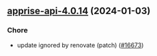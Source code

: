 

## [apprise-api-4.0.14](https://github.com/truecharts/charts/compare/apprise-api-4.0.13...apprise-api-4.0.14) (2024-01-03)

### Chore



- update ignored by renovate (patch) ([#16673](https://github.com/truecharts/charts/issues/16673))